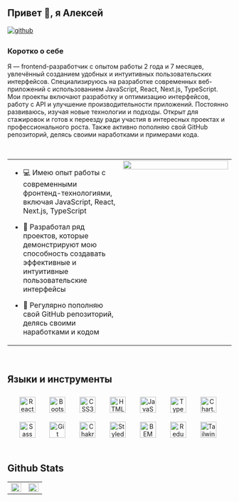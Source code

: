 ## Привет 👋, я Алексей

<a href="https://github.com/AlexeyYakovec" target="_blank">
<img src=https://img.shields.io/badge/github-%2324292e.svg?&style=for-the-badge&logo=github&logoColor=white alt=github style="margin-bottom: 5px;" />
</a>

### Коротко о себе

Я — frontend-разработчик с опытом работы 2 года и 7 месяцев, увлечённый созданием удобных и интуитивных пользовательских интерфейсов. Специализируюсь на разработке современных веб-приложений с использованием JavaScript, React, Next.js, TypeScript. Мои проекты включают разработку и оптимизацию интерфейсов, работу с API и улучшение производительности приложений. Постоянно развиваюсь, изучая новые технологии и подходы. Открыт для стажировок и готов к переезду ради участия в интересных проектах и профессионального роста. Также активно пополняю свой GitHub репозиторий, делясь своими наработками и примерами кода.

<br/>

<table><tr><td valign="top" width="50%">

- 💻 Имею опыт работы с современными фронтенд-технологиями, включая JavaScript, React, Next.js, TypeScript
  
- 🌟 Разработал ряд проектов, которые демонстрируют мою способность создавать эффективные и интуитивные пользовательские интерфейсы
  
- 📂 Регулярно пополняю свой GitHub репозиторий, делясь своими наработками и кодом

</td><td valign="top" width="50%">

<div align="center">
<img src="https://camo.githubusercontent.com/337869fc265db715bc53051fde314a89ceca0b18719f672ce90b57ff305ba460/68747470733a2f2f6d65646961312e67697068792e636f6d2f6d656469612f31334867774773584630616947592f67697068792e676966" align="center" style="width: 100%" />
</div>

</td></tr></table>

<br/>

## Языки и инструменты

<div display='flex' align="center" gap='8px'>  
<a href="https://reactjs.org/" target="_blank"><img style="margin: 10px" src="https://profilinator.rishav.dev/skills-assets/react-original-wordmark.svg" alt="React" height="36" /></a>
  &nbsp;
<a href="https://getbootstrap.com/docs/3.4/javascript/" target="_blank"><img style="margin: 10px" src="https://profilinator.rishav.dev/skills-assets/bootstrap-plain.svg" alt="Bootstrap" height="36" /></a>  &nbsp;
<a href="https://www.w3schools.com/css/" target="_blank"><img style="margin: 10px" src="https://profilinator.rishav.dev/skills-assets/css3-original-wordmark.svg" alt="CSS3" height="36" /></a>  &nbsp;
<a href="https://en.wikipedia.org/wiki/HTML5" target="_blank"><img style="margin: 10px" src="https://profilinator.rishav.dev/skills-assets/html5-original-wordmark.svg" alt="HTML5" height="36" /></a>  &nbsp;
<a href="https://www.javascript.com/" target="_blank"><img style="margin: 10px" src="https://profilinator.rishav.dev/skills-assets/javascript-original.svg" alt="JavaScript" height="36" /></a>  &nbsp;
<a href="https://www.typescriptlang.org/" target="_blank"><img style="margin: 10px" src="https://profilinator.rishav.dev/skills-assets/typescript-original.svg" alt="TypeScript" height="36" /></a>  &nbsp;
<a href="https://www.chartjs.org/" target="_blank"><img style="margin: 10px" src="https://profilinator.rishav.dev/skills-assets/logo-title.svg" alt="Chart.js" height="36" /></a>  &nbsp;
<a href="https://sass-lang.com/" target="_blank"><img style="margin: 10px" src="https://profilinator.rishav.dev/skills-assets/sass-original.svg" alt="Sass" height="36" /></a>  &nbsp;
<a href="https://github.com/" target="_blank"><img style="margin: 10px" src="https://profilinator.rishav.dev/skills-assets/git-scm-icon.svg" alt="Git" height="36" /></a>  &nbsp;
<a href="https://chakra-ui.com/" target="_blank"><img style="margin: 10px" src="https://profilinator.rishav.dev/skills-assets/chakraui.png" alt="Chakra UI" height="36" /></a>  &nbsp;
<a href="https://styled-components.com/" target="_blank"><img style="margin: 10px" src="https://profilinator.rishav.dev/skills-assets/styled-components.png" alt="Styled Components" height="36" /></a>  &nbsp;
<a href="http://getbem.com/" target="_blank"><img style="margin: 10px" src="https://profilinator.rishav.dev/skills-assets/bem.svg" alt="BEM" height="36" /></a>  &nbsp;
<a href="https://redux.js.org/" target="_blank"><img style="margin: 10px" src="https://profilinator.rishav.dev/skills-assets/redux-original.svg" alt="Redux" height="36" /></a>  &nbsp;
<a href="https://www.tailwindcss.com/" target="_blank"><img style="margin: 10px" src="https://profilinator.rishav.dev/skills-assets/tailwindcss.svg" alt="Tailwind CSS" height="36" /></a>  &nbsp;
</div>

<br/>

## Github Stats

<table><tr><td valign="top" width="50%">

<img src="https://github-readme-stats.vercel.app/api?username=AlexeyYakovec&show_icons=true&count_private=true&hide_border=true" align="left" style="width: 100%" />

</td><td valign="top" width="50%">

<img src="https://github-readme-stats.vercel.app/api/top-langs/?username=AlexeyYakovec&hide_border=true&layout=compact" align="left" style="width: 100%" />

</td></tr></table>

<br/>

<br/>

<br/>

<br />

